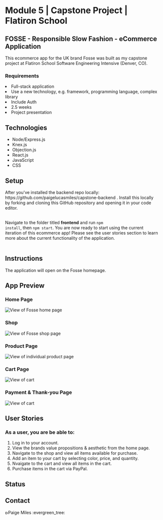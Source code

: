 <h1>Module 5 | Capstone Project | Flatiron School</h1>
<h2>FOSSE - Responsible Slow Fashion - eCommerce Application</h2>

<p>
This ecommerce app for the UK brand Fosse was built as my capstone project at Flatiron School Software Engineering Intensive (Denver, CO).</p>

<h3>Requirements</h3>
<li>Full-stack application</li>
<li>Use a new technology, e.g. framework, programming language, complex library</li>
<li>Include Auth</li>
<li>2.5 weeks</li>
<li>Project presentation</li>

<h2>Technologies</h2>

<ul>
 <li>Node/Express.js</li>
 <li>Knex.js</li>
 <li>Objection.js</li>
 <li>React.js</li>
 <li>JavaScript</li>
 <li>CSS</li>
</ul>

<h2>Setup</h2>
After you've installed the backend repo locally: https://github.com/paigelucasmiles/capstone-backend . Install this locally by forking and cloning this GitHub repository and opening it in your code editor.<br><br>

Navigate to the folder titled <b>frontend</b> and run <code>npm install</code>, then <code>npm start</code>.
You are now ready to start using the current iteration of this ecommerce app! Please see the user stories section to learn more about the current functionality of the application.<br><br>

<h2>Instructions</h2>
The application will open on the Fosse homepage. 

<h2>App Preview</h2>
<h3>Home Page</h3>
<img src="https://media.giphy.com/media/G1nznpGT1dC1elizJy/giphy.gif" alt="View of Fosse home page" border="0">

<h3>Shop</h3>
<img src="https://media.giphy.com/media/TDKuqg06QHUVkzY5Oi/giphy.gif" alt="View of Fosse shop page" border="0">

<h3>Product Page</h3>
<img src="https://media.giphy.com/media/2d08FJOZ9k9v1OjwVY/giphy.gif" alt="View of individual product page" border="0">

<h3>Cart Page</h3>
<img src="https://media.giphy.com/media/rYDTnW3PPYomuhCx0B/giphy.gif" alt="View of cart" border="0">

<h3>Payment & Thank-you Page</h3>
<img src="https://media.giphy.com/media/PMb2guYOZrRECA98Os/giphy.gif" alt="View of cart" border="0">

<h2>User Stories</h2>
<h3>As a user, you are be able to:</h3>
<ol>
 <li>Log in to your account.</li>
 <li>View the brands value propositions & aesthetic from the home page.</li>
 <li>Navigate to the shop and view all items available for purchase.</li>
 <li>Add an item to your cart by selecting color, price, and quantity.</li>
 <li>Nvaigate to the cart and view all items in the cart.</li>
 <li>Purchase items in the cart via PayPal.</li>
</ol>

<h2>Status</h2>

<h2>Contact</h2>
<a href="https://www.linkedin.com/in/paigelmiles/"><img src="https://user-images.githubusercontent.com/68958970/94946276-dc7b8a00-04a9-11eb-9431-366689b9fa06.png" alt="Paige Miles" style="width:10px;height:10px;"></a>Paige Miles :evergreen_tree:<br>
